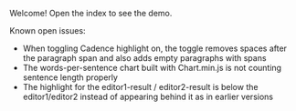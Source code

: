 Welcome! Open the index to see the demo.

Known open issues: 

* When toggling Cadence highlight on, the toggle removes spaces after the paragraph span and also adds empty paragraphs with spans
* The words-per-sentence chart built with Chart.min.js is not counting sentence length properly
* The highlight for the editor1-result / editor2-result is below the editor1/editor2 instead of appearing behind it as in earlier versions
